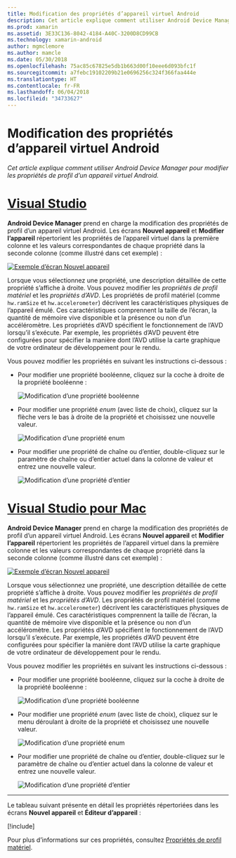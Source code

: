 ```yaml
---
title: Modification des propriétés d’appareil virtuel Android
description: Cet article explique comment utiliser Android Device Manager pour modifier les propriétés de profil d’un appareil virtuel Android.
ms.prod: xamarin
ms.assetid: 3E33C136-8042-4184-A40C-3200D8CD99CB
ms.technology: xamarin-android
author: mgmclemore
ms.author: mamcle
ms.date: 05/30/2018
ms.openlocfilehash: 75ac85c67825e5db1b663d00f10eee6d093bfc1f
ms.sourcegitcommit: a7febc19102209b21e0696256c324f366faa444e
ms.translationtype: HT
ms.contentlocale: fr-FR
ms.lasthandoff: 06/04/2018
ms.locfileid: "34733627"
---
```

# <a name="editing-android-virtual-device-properties"></a>Modification des propriétés d’appareil virtuel Android

_Cet article explique comment utiliser Android Device Manager pour modifier les propriétés de profil d’un appareil virtuel Android._


# <a name="visual-studiotabvswin"></a>[Visual Studio](#tab/vswin)

**Android Device Manager** prend en charge la modification des propriétés de profil d’un appareil virtuel Android. Les écrans **Nouvel appareil** et **Modifier l’appareil** répertorient les propriétés de l’appareil virtuel dans la première colonne et les valeurs correspondantes de chaque propriété dans la seconde colonne (comme illustré dans cet exemple) : 

[![Exemple d’écran Nouvel appareil](device-properties-images/win/01-new-device-editor-sml.png)](device-properties-images/win/01-new-device-editor.png#lightbox)

Lorsque vous sélectionnez une propriété, une description détaillée de cette propriété s’affiche à droite. Vous pouvez modifier les *propriétés de profil matériel* et les  *propriétés d’AVD*. Les propriétés de profil matériel (comme `hw.ramSize` et `hw.accelerometer`) décrivent les caractéristiques physiques de l’appareil émulé. Ces caractéristiques comprennent la taille de l’écran, la quantité de mémoire vive disponible et la présence ou non d’un accéléromètre. Les propriétés d’AVD spécifient le fonctionnement de l’AVD lorsqu’il s’exécute. Par exemple, les propriétés d’AVD peuvent être configurées pour spécifier la manière dont l’AVD utilise la carte graphique de votre ordinateur de développement pour le rendu.

Vous pouvez modifier les propriétés en suivant les instructions ci-dessous :

-   Pour modifier une propriété booléenne, cliquez sur la coche à droite de la propriété booléenne :

    ![Modification d’une propriété booléenne](device-properties-images/win/02-boolean-value.png)

-   Pour modifier une propriété *enum* (avec liste de choix), cliquez sur la flèche vers le bas à droite de la propriété et choisissez une nouvelle valeur.

    ![Modification d’une propriété enum](device-properties-images/win/04-enum-value.png)

-   Pour modifier une propriété de chaîne ou d’entier, double-cliquez sur le paramètre de chaîne ou d’entier actuel dans la colonne de valeur et entrez une nouvelle valeur.

    ![Modification d’une propriété d’entier](device-properties-images/win/03-integer-value.png)


# <a name="visual-studio-for-mactabvsmac"></a>[Visual Studio pour Mac](#tab/vsmac)

**Android Device Manager** prend en charge la modification des propriétés de profil d’un appareil virtuel Android. Les écrans **Nouvel appareil** et **Modifier l’appareil** répertorient les propriétés de l’appareil virtuel dans la première colonne et les valeurs correspondantes de chaque propriété dans la seconde colonne (comme illustré dans cet exemple) : 

[![Exemple d’écran Nouvel appareil](device-properties-images/mac/01-new-device-editor-sml.png)](device-properties-images/mac/01-new-device-editor.png#lightbox)

Lorsque vous sélectionnez une propriété, une description détaillée de cette propriété s’affiche à droite. Vous pouvez modifier les *propriétés de profil matériel* et les  *propriétés d’AVD*. Les propriétés de profil matériel (comme `hw.ramSize` et `hw.accelerometer`) décrivent les caractéristiques physiques de l’appareil émulé. Ces caractéristiques comprennent la taille de l’écran, la quantité de mémoire vive disponible et la présence ou non d’un accéléromètre. Les propriétés d’AVD spécifient le fonctionnement de l’AVD lorsqu’il s’exécute. Par exemple, les propriétés d’AVD peuvent être configurées pour spécifier la manière dont l’AVD utilise la carte graphique de votre ordinateur de développement pour le rendu.

Vous pouvez modifier les propriétés en suivant les instructions ci-dessous :

-   Pour modifier une propriété booléenne, cliquez sur la coche à droite de la propriété booléenne :

    ![Modification d’une propriété booléenne](device-properties-images/mac/02-boolean-value.png)

-   Pour modifier une propriété *enum* (avec liste de choix), cliquez sur le menu déroulant à droite de la propriété et choisissez une nouvelle valeur.

    ![Modification d’une propriété enum](device-properties-images/mac/04-enum-value.png)

-   Pour modifier une propriété de chaîne ou d’entier, double-cliquez sur le paramètre de chaîne ou d’entier actuel dans la colonne de valeur et entrez une nouvelle valeur.

    ![Modification d’une propriété d’entier](device-properties-images/mac/03-integer-value.png)

-----

Le tableau suivant présente en détail les propriétés répertoriées dans les écrans **Nouvel appareil** et **Éditeur d’appareil** :

[!include[](~/android/includes/emulator-properties.md)]

Pour plus d’informations sur ces propriétés, consultez [Propriétés de profil matériel](https://developer.android.com/studio/run/managing-avds.html#hpproperties).

